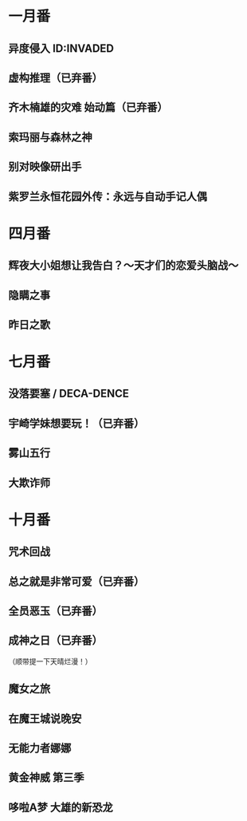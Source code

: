 # 一月番
## 异度侵入 ID:INVADED

## 虚构推理（已弃番）

## 齐木楠雄的灾难 始动篇（已弃番）

## 索玛丽与森林之神

## 别对映像研出手

## 紫罗兰永恒花园外传：永远与自动手记人偶

# 四月番
## 辉夜大小姐想让我告白？～天才们的恋爱头脑战～

## 隐瞒之事

## 昨日之歌

# 七月番
## 没落要塞 / DECA-DENCE

## 宇崎学妹想要玩！（已弃番）

## 雾山五行

## 大欺诈师

# 十月番
## 咒术回战

## 总之就是非常可爱（已弃番）

## 全员恶玉（已弃番）

## 成神之日（已弃番）
（顺带提一下天晴烂漫！）

## 魔女之旅

## 在魔王城说晚安

## 无能力者娜娜

## 黄金神威 第三季

## 哆啦A梦 大雄的新恐龙
